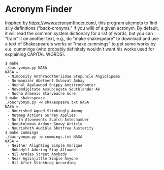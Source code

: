 # Acronym Finder

Inspired by https://www.acronymfinder.com/, this program attempts to find 
silly definitions ("back-cronyms," if you will) of a given acronym.  By
default, it will read the common system dictionary for a list of words, but 
you can "train" it on another text, e.g., do "make shakespeare" to download
and use a text of Shakespeare's works or "make cummings" to get some works 
by e.e. cummings (who probably definitely wouldn't want his works used for
explaining CAPITAL WORDS).

```
$ make
./bacryonym.py NASA
NASA =
 - Nimbosity Anthracotheriidae Stepuncle Angiolipoma
 - Normanizer Abetment Suboval Ambay
 - Nuchal Agalawood Snippy Antitrochanter
 - Novemdigitate Assubjugate Southlander Ak
 - Nucha Armenic Starveacre Acre
$ make shakespeare
./bacryonym.py -w shakespeare.txt NASA
NASA =
 - Nourished Agued Stinkingly Among
 - Nutmeg Actions Surrey Applies
 - North Atonements Scorch Antechamber
 - Neoptolemus Ardour Snowy Article
 - Nourisheth Audible Shotfree Austerity
$ make cummings
./bacryonym.py -w cummings.txt NASA
NASA =
 - Neither Alighting Simple Amrique
 - Nobodyll Adoring Stay Allowed
 - Nil Armies Street Anybody
 - Near Againjittle Simple Anyone
 - Nil After Stinkbrag According
```
